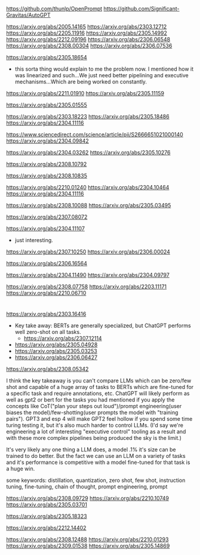 https://github.com/thunlp/OpenPrompt
https://github.com/Significant-Gravitas/AutoGPT


https://arxiv.org/abs/2005.14165
https://arxiv.org/abs/2303.12712
https://arxiv.org/abs/2205.11916
https://arxiv.org/abs/2305.14992
https://arxiv.org/abs/2212.09196
https://arxiv.org/abs/2306.06548
https://arxiv.org/abs/2308.00304
https://arxiv.org/abs/2306.07536

https://arxiv.org/abs/2305.18654
- this sorta thing would explain to me the problem now. I mentioned how it was linearized and such...We just need better pipelining and executive mechanisms...Which are being worked on constantly.


https://arxiv.org/abs/2211.01910
https://arxiv.org/abs/2305.11159

https://arxiv.org/abs/2305.01555

https://arxiv.org/abs/2303.18223
https://arxiv.org/abs/2305.18486
https://arxiv.org/abs/2304.11116


https://www.sciencedirect.com/science/article/pii/S2666651021000140
https://arxiv.org/abs/2304.09842

https://arxiv.org/abs/2304.03262
https://arxiv.org/abs/2305.10276

https://arxiv.org/abs/2308.10792

https://arxiv.org/abs/2308.10835

https://arxiv.org/abs/2210.01240
https://arxiv.org/abs/2304.10464
https://arxiv.org/abs/2304.11116

https://arxiv.org/abs/2308.10088
https://arxiv.org/abs/2305.03495

https://arxiv.org/abs/2307.08072

https://arxiv.org/abs/2304.11107
- just interesting.

https://arxiv.org/abs/2307.10250
https://arxiv.org/abs/2306.00024

https://arxiv.org/abs/2306.16564

https://arxiv.org/abs/2304.11490
https://arxiv.org/abs/2304.09797

https://arxiv.org/abs/2308.07758
https://arxiv.org/abs/2203.11171
https://arxiv.org/abs/2210.06710
# #
https://arxiv.org/abs/2303.16416
- Key take away: BERTs are generally specialized, but ChatGPT performs well zero-shot on all tasks.
  - https://arxiv.org/abs/2307.12114
- https://arxiv.org/abs/2305.04928
- https://arxiv.org/abs/2305.03253
- https://arxiv.org/abs/2306.06427

https://arxiv.org/abs/2308.05342

I think the key takeaway is you can't compare LLMs which can be zero/few shot and capable of a huge array of tasks to BERTs which are fine-tuned for a specific task and require annotations, etc. ChatGPT will likely perform as well as gpt2 or bert for the tasks you had mentioned if you apply the concepts like CoT("plan your steps out loud")/prompt engineering(user biases the model)/few-shotting(user prompts the model with "training pairs"). GPT3 and esp 4 will make GPT2 feel hollow if you spend some time turing testing it, but it's also much harder to control LLMs. (I'd say we're engineering a lot of interesting "executive control" tooling as a result and with these more complex pipelines being produced the sky is the limit.) 

It's very likely any one thing a LLM does, a model .1% it's size can be trained to do better. But the fact we can use an LLM on a variety of tasks and it's performance is competitive with a model fine-tuned for that task is a huge win. 

some keywords: distillation, quantization, zero shot, few shot, instruction tuning, fine-tuning, chain of thought, prompt engineering, prompt 


https://arxiv.org/abs/2308.09729
https://arxiv.org/abs/2210.10749
https://arxiv.org/abs/2305.03701

https://arxiv.org/abs/2305.18323

https://arxiv.org/abs/2212.14402

https://arxiv.org/abs/2308.12488
https://arxiv.org/abs/2210.01293
https://arxiv.org/abs/2309.01538
https://arxiv.org/abs/2305.14869